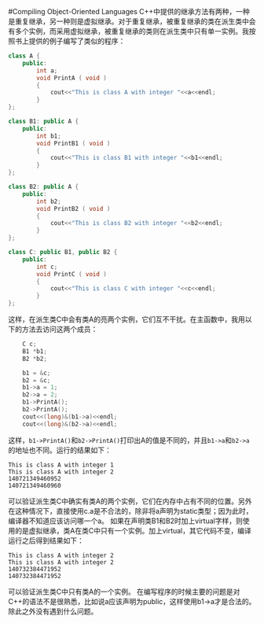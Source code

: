 #Compiling Object-Oriented Languages
C++中提供的继承方法有两种，一种是重复继承，另一种则是虚拟继承。对于重复继承，被重复继承的类在派生类中会有多个实例，而采用虚拟继承，被重复继承的类则在派生类中只有单一实例。我按照书上提供的例子编写了类似的程序：
```cpp
class A {
    public:
        int a;
        void PrintA ( void )
        {
            cout<<"This is class A with integer "<<a<<endl;
        }
};

class B1: public A {
    public:
        int b1;
        void PrintB1 ( void )
        {
            cout<<"This is class B1 with integer "<<b1<<endl;
        }
};

class B2: public A {
    public:
        int b2;
        void PrintB2 ( void )
        {
            cout<<"This is class B2 with integer "<<b2<<endl;
        }
};

class C: public B1, public B2 {
    public:
        int c;
        void PrintC ( void )
        {
            cout<<"This is class C with integer "<<c<<endl;
        }
};
```
这样，在派生类C中会有类A的亮两个实例，它们互不干扰。在主函数中，我用以下的方法去访问这两个成员：
```cpp
	C c;
    B1 *b1;
    B2 *b2;

    b1 = &c;
    b2 = &c;
    b1->a = 1;
    b2->a = 2;
    b1->PrintA();
    b2->PrintA();
    cout<<(long)&(b1->a)<<endl;
    cout<<(long)&(b2->a)<<endl;
```
这样，`b1->PrintA()`和`b2->PrintA()`打印出A的值是不同的，并且`b1->a`和`b2->a`的地址也不同。运行的结果如下：
```
This is class A with integer 1
This is class A with integer 2
140721349460952
140721349460960
```
可以验证派生类C中确实有类A的两个实例，它们在内存中占有不同的位置。另外在这种情况下，直接使用c.a是不合法的，除非将a声明为static类型；因为此时，编译器不知道应该访问哪一个a。
如果在声明类B1和B2时加上virtual字样，则使用的是虚拟继承，类A在类C中只有一个实例。加上virtual，其它代码不变，编译运行之后得到结果如下：
```
This is class A with integer 2
This is class A with integer 2
140732384471952
140732384471952
```
可以验证派生类C中只有类A的一个实例。
在编写程序的时候主要的问题是对C++的语法不是很熟悉，比如说a应该声明为public，这样使用b1->a才是合法的。除此之外没有遇到什么问题。